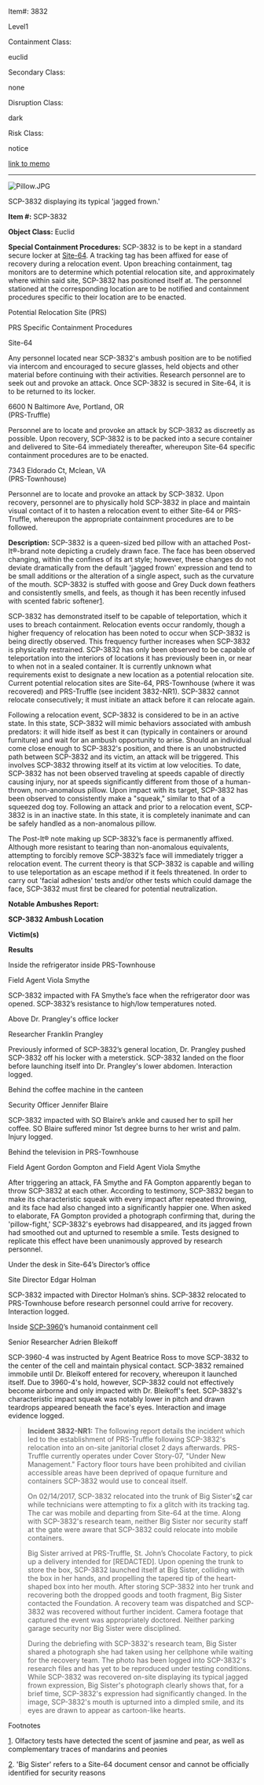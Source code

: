 Item#: 3832

Level1

Containment Class:

euclid

Secondary Class:

none

Disruption Class:

dark

Risk Class:

notice

[link to memo](http://www.scp-wiki.net/classification-committee-memo)  

* * *

![Pillow.JPG](http://scp-wiki.wdfiles.com/local--files/scp-3832/Pillow.JPG)

SCP-3832 displaying its typical 'jagged frown.'

**Item #:** SCP-3832

**Object Class:** Euclid

**Special Containment Procedures:** SCP-3832 is to be kept in a standard secure locker at [Site-64](http://www.scp-wiki.net/secure-facility-dossier-site-64). A tracking tag has been affixed for ease of recovery during a relocation event. Upon breaching containment, tag monitors are to determine which potential relocation site, and approximately where within said site, SCP-3832 has positioned itself at. The personnel stationed at the corresponding location are to be notified and containment procedures specific to their location are to be enacted.

Potential Relocation Site (PRS)

PRS Specific Containment Procedures

Site-64

Any personnel located near SCP-3832's ambush position are to be notified via intercom and encouraged to secure glasses, held objects and other material before continuing with their activities. Research personnel are to seek out and provoke an attack. Once SCP-3832 is secured in Site-64, it is to be returned to its locker.

6600 N Baltimore Ave, Portland, OR  
(PRS-Truffle)

Personnel are to locate and provoke an attack by SCP-3832 as discreetly as possible. Upon recovery, SCP-3832 is to be packed into a secure container and delivered to Site-64 immediately thereafter, whereupon Site-64 specific containment procedures are to be enacted.

7343 Eldorado Ct, Mclean, VA  
(PRS-Townhouse)

Personnel are to locate and provoke an attack by SCP-3832. Upon recovery, personnel are to physically hold SCP-3832 in place and maintain visual contact of it to hasten a relocation event to either Site-64 or PRS-Truffle, whereupon the appropriate containment procedures are to be followed.

**Description:** SCP-3832 is a queen-sized bed pillow with an attached Post-It®-brand note depicting a crudely drawn face. The face has been observed changing, within the confines of its art style; however, these changes do not deviate dramatically from the default 'jagged frown' expression and tend to be small additions or the alteration of a single aspect, such as the curvature of the mouth. SCP-3832 is stuffed with goose and Grey Duck down feathers and consistently smells, and feels, as though it has been recently infused with scented fabric softener[1](javascript:;).

SCP-3832 has demonstrated itself to be capable of teleportation, which it uses to breach containment. Relocation events occur randomly, though a higher frequency of relocation has been noted to occur when SCP-3832 is being directly observed. This frequency further increases when SCP-3832 is physically restrained. SCP-3832 has only been observed to be capable of teleportation into the interiors of locations it has previously been in, or near to when not in a sealed container. It is currently unknown what requirements exist to designate a new location as a potential relocation site. Current potential relocation sites are Site-64, PRS-Townhouse (where it was recovered) and PRS-Truffle (see incident 3832-NR1). SCP-3832 cannot relocate consecutively; it must initiate an attack before it can relocate again.

Following a relocation event, SCP-3832 is considered to be in an active state. In this state, SCP-3832 will mimic behaviors associated with ambush predators: it will hide itself as best it can (typically in containers or around furniture) and wait for an ambush opportunity to arise. Should an individual come close enough to SCP-3832's position, and there is an unobstructed path between SCP-3832 and its victim, an attack will be triggered. This involves SCP-3832 throwing itself at its victim at low velocities. To date, SCP-3832 has not been observed traveling at speeds capable of directly causing injury, nor at speeds significantly different from those of a human-thrown, non-anomalous pillow. Upon impact with its target, SCP-3832 has been observed to consistently make a "squeak," similar to that of a squeezed dog toy. Following an attack and prior to a relocation event, SCP-3832 is in an inactive state. In this state, it is completely inanimate and can be safely handled as a non-anomalous pillow.

The Post-It® note making up SCP-3832’s face is permanently affixed. Although more resistant to tearing than non-anomalous equivalents, attempting to forcibly remove SCP-3832’s face will immediately trigger a relocation event. The current theory is that SCP-3832 is capable and willing to use teleportation as an escape method if it feels threatened. In order to carry out 'facial adhesion' tests and/or other tests which could damage the face, SCP-3832 must first be cleared for potential neutralization.

**Notable Ambushes Report:**

**SCP-3832 Ambush Location**

**Victim(s)**

**Results**

Inside the refrigerator inside PRS-Townhouse

Field Agent Viola Smythe

SCP-3832 impacted with FA Smythe’s face when the refrigerator door was opened. SCP-3832’s resistance to high/low temperatures noted.

Above Dr. Prangley's office locker

Researcher Franklin Prangley

Previously informed of SCP-3832’s general location, Dr. Prangley pushed SCP-3832 off his locker with a meterstick. SCP-3832 landed on the floor before launching itself into Dr. Prangley's lower abdomen. Interaction logged.

Behind the coffee machine in the canteen

Security Officer Jennifer Blaire

SCP-3832 impacted with SO Blaire’s ankle and caused her to spill her coffee. SO Blaire suffered minor 1st degree burns to her wrist and palm. Injury logged.

Behind the television in PRS-Townhouse

Field Agent Gordon Gompton and Field Agent Viola Smythe

After triggering an attack, FA Smythe and FA Gompton apparently began to throw SCP-3832 at each other. According to testimony, SCP-3832 began to make its characteristic squeak with every impact after repeated throwing, and its face had also changed into a significantly happier one. When asked to elaborate, FA Gompton provided a photograph confirming that, during the 'pillow-fight,' SCP-3832's eyebrows had disappeared, and its jagged frown had smoothed out and upturned to resemble a smile. Tests designed to replicate this effect have been unanimously approved by research personnel.

Under the desk in Site-64’s Director’s office

Site Director Edgar Holman

SCP-3832 impacted with Director Holman’s shins. SCP-3832 relocated to PRS-Townhouse before research personnel could arrive for recovery. Interaction logged.

Inside [SCP-3960](http://www.scp-wiki.net/scp-3960)’s humanoid containment cell

Senior Researcher Adrien Bleikoff

SCP-3960-4 was instructed by Agent Beatrice Ross to move SCP-3832 to the center of the cell and maintain physical contact. SCP-3832 remained immobile until Dr. Bleikoff entered for recovery, whereupon it launched itself. Due to 3960-4's hold, however, SCP-3832 could not effectively become airborne and only impacted with Dr. Bleikoff's feet. SCP-3832's characteristic impact squeak was notably lower in pitch and drawn teardrops appeared beneath the face's eyes. Interaction and image evidence logged.

> **Incident 3832-NR1:** The following report details the incident which led to the establishment of PRS-Truffle following SCP-3832's relocation into an on-site janitorial closet 2 days afterwards. PRS-Truffle currently operates under Cover Story-07, "Under New Management." Factory floor tours have been prohibited and civilian accessible areas have been deprived of opaque furniture and containers SCP-3832 would use to conceal itself.
> 
> On 02/14/2017, SCP-3832 relocated into the trunk of Big Sister's[2](javascript:;) car while technicians were attempting to fix a glitch with its tracking tag. The car was mobile and departing from Site-64 at the time. Along with SCP-3832's research team, neither Big Sister nor security staff at the gate were aware that SCP-3832 could relocate into mobile containers.
> 
> Big Sister arrived at PRS-Truffle, St. John’s Chocolate Factory, to pick up a delivery intended for \[REDACTED\]. Upon opening the trunk to store the box, SCP-3832 launched itself at Big Sister, colliding with the box in her hands, and propelling the tapered tip of the heart-shaped box into her mouth. After storing SCP-3832 into her trunk and recovering both the dropped goods and tooth fragment, Big Sister contacted the Foundation. A recovery team was dispatched and SCP-3832 was recovered without further incident. Camera footage that captured the event was appropriately doctored. Neither parking garage security nor Big Sister were disciplined.
> 
> During the debriefing with SCP-3832's research team, Big Sister shared a photograph she had taken using her cellphone while waiting for the recovery team. The photo has been logged into SCP-3832's research files and has yet to be reproduced under testing conditions. While SCP-3832 was recovered on-site displaying its typical jagged frown expression, Big Sister's photograph clearly shows that, for a brief time, SCP-3832's expression had significantly changed. In the image, SCP-3832's mouth is upturned into a dimpled smile, and its eyes are drawn to appear as cartoon-like hearts.

Footnotes

[1](javascript:;). Olfactory tests have detected the scent of jasmine and pear, as well as complementary traces of mandarins and peonies

[2](javascript:;). 'Big Sister' refers to a Site-64 document censor and cannot be officially identified for security reasons